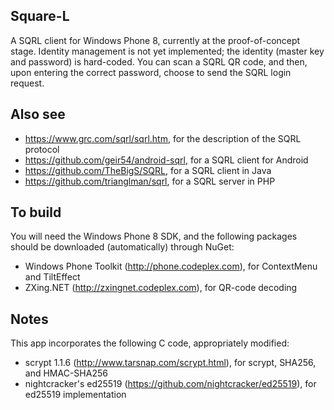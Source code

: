﻿Square-L
--------
A SQRL client for Windows Phone 8, currently at the proof-of-concept stage.  Identity management is not yet implemented; the identity (master key and password) is hard-coded.  You can scan a SQRL QR code, and then, upon entering the correct password, choose to send the SQRL login request.

Also see
--------

* https://www.grc.com/sqrl/sqrl.htm, for the description of the SQRL protocol
* https://github.com/geir54/android-sqrl, for a SQRL client for Android
* https://github.com/TheBigS/SQRL, for a SQRL client in Java
* https://github.com/trianglman/sqrl, for a SQRL server in PHP


To build
--------
You will need the Windows Phone 8 SDK, and the following packages should be downloaded (automatically) through NuGet:

* Windows Phone Toolkit (http://phone.codeplex.com), for ContextMenu and TiltEffect
* ZXing.NET (http://zxingnet.codeplex.com), for QR-code decoding

Notes
-----
This app incorporates the following C code, appropriately modified:
* scrypt 1.1.6 (http://www.tarsnap.com/scrypt.html), for scrypt, SHA256, and HMAC-SHA256
* nightcracker's ed25519 (https://github.com/nightcracker/ed25519), for ed25519 implementation
